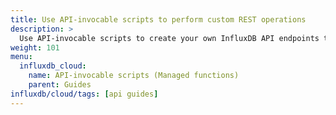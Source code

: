 ```yaml
---
title: Use API-invocable scripts to perform custom REST operations
description: >
  Use API-invocable scripts to create your own InfluxDB API endpoints that execute your custom scripts. 
weight: 101
menu:
  influxdb_cloud:
    name: API-invocable scripts (Managed functions) 
    parent: Guides 
influxdb/cloud/tags: [api guides]
---
```

